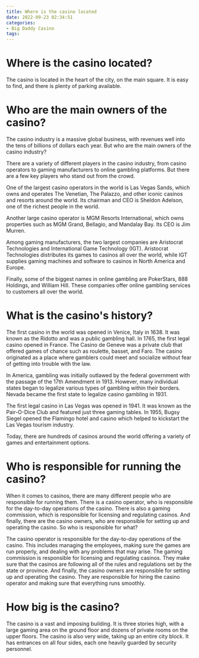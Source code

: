 ```yaml
---
title: Where is the casino located
date: 2022-09-23 02:34:51
categories:
- Big Daddy Casino
tags:
---
```



#  Where is the casino located?

The casino is located in the heart of the city, on the main square. It is easy to find, and there is plenty of parking available.

#  Who are the main owners of the casino? 

The casino industry is a massive global business, with revenues well into the tens of billions of dollars each year. But who are the main owners of the casino industry?

There are a variety of different players in the casino industry, from casino operators to gaming manufacturers to online gambling platforms. But there are a few key players who stand out from the crowd.

One of the largest casino operators in the world is Las Vegas Sands, which owns and operates The Venetian, The Palazzo, and other iconic casinos and resorts around the world. Its chairman and CEO is Sheldon Adelson, one of the richest people in the world.

Another large casino operator is MGM Resorts International, which owns properties such as MGM Grand, Bellagio, and Mandalay Bay. Its CEO is Jim Murren.

Among gaming manufacturers, the two largest companies are Aristocrat Technologies and International Game Technology (IGT). Aristocrat Technologies distributes its games to casinos all over the world, while IGT supplies gaming machines and software to casinos in North America and Europe.

Finally, some of the biggest names in online gambling are PokerStars, 888 Holdings, and William Hill. These companies offer online gambling services to customers all over the world.

#  What is the casino's history?

The first casino in the world was opened in Venice, Italy in 1638. It was known as the Ridotto and was a public gambling hall. In 1765, the first legal casino opened in France. The Casino de Geneve was a private club that offered games of chance such as roulette, basset, and Faro. The casino originated as a place where gamblers could meet and socialize without fear of getting into trouble with the law.

In America, gambling was initially outlawed by the federal government with the passage of the 17th Amendment in 1913. However, many individual states began to legalize various types of gambling within their borders. Nevada became the first state to legalize casino gambling in 1931.

The first legal casino in Las Vegas was opened in 1941. It was known as the Pair-O-Dice Club and featured just three gaming tables. In 1955, Bugsy Siegel opened the Flamingo hotel and casino which helped to kickstart the Las Vegas tourism industry.

Today, there are hundreds of casinos around the world offering a variety of games and entertainment options.

#  Who is responsible for running the casino? 

When it comes to casinos, there are many different people who are responsible for running them. There is a casino operator, who is responsible for the day-to-day operations of the casino. There is also a gaming commission, which is responsible for licensing and regulating casinos. And finally, there are the casino owners, who are responsible for setting up and operating the casino. So who is responsible for what?

The casino operator is responsible for the day-to-day operations of the casino. This includes managing the employees, making sure the games are run properly, and dealing with any problems that may arise. The gaming commission is responsible for licensing and regulating casinos. They make sure that the casinos are following all of the rules and regulations set by the state or province. And finally, the casino owners are responsible for setting up and operating the casino. They are responsible for hiring the casino operator and making sure that everything runs smoothly.

#  How big is the casino?

The casino is a vast and imposing building. It is three stories high, with a large gaming area on the ground floor and dozens of private rooms on the upper floors. The casino is also very wide, taking up an entire city block. It has entrances on all four sides, each one heavily guarded by security personnel.